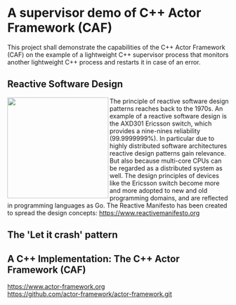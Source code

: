 # A supervisor demo of C++ Actor Framework (CAF)

This project shall demonstrate the capabilities of the C++ Actor Framework (CAF)
on the example of a lightweight C++ supervisor process that monitors another lightweight 
C++ process and restarts it in case of an error.

## Reactive Software Design

<img align='left' src="https://github.com/weberdaniel/supervisor-demo/blob/main/doc/images/reactive_design.jpg" width="230">

The principle of reactive software design patterns reaches back to the 1970s. An example of a reactive software design is the AXD301 Ericsson switch, which provides a nine-nines reliability (99.9999999%). In particular due to highly distributed software architectures reactive design patterns gain relevance. But also because multi-core CPUs can be regarded as a distributed system as well. The design principles of devices like the Ericsson switch become more and more adopted to new and old programming domains, and are reflected in programming languages as Go. The Reactive Manifesto has been created to spread the design concepts: https://www.reactivemanifesto.org

## The 'Let it crash' pattern

## A C++ Implementation: The C++ Actor Framework (CAF)

https://www.actor-framework.org <br>
https://github.com/actor-framework/actor-framework.git
